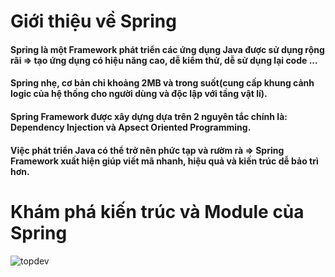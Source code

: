 # Giới thiệu về Spring
#### Spring là một Framework phát triển các ứng dụng Java được sử dụng rộng rãi => tạo ứng dụng có hiệu năng cao, dễ kiểm thử, dễ sử dụng lại code ...
#### Spring nhẹ, cơ bản chỉ khoảng 2MB và trong suốt(cung cấp khung cảnh logic của hệ thống cho người dùng và độc lập với tầng vật lí).
#### Spring Framework được xây dựng dựa trên 2 nguyên tắc chính là: **Dependency Injection** và **Apsect Oriented Programming**.
#### Việc phát triển Java có thể trở nên phức tạp và rườm rà => Spring Framework xuất hiện giúp viết mã nhanh, hiệu quả và kiến trúc dễ bảo trì hơn.

# Khám phá kiến trúc và Module của Spring
![topdev](https://www.google.com/url?sa=i&url=https%3A%2F%2Fdocs.spring.io%2Fspring-framework%2Fdocs%2F4.3.x%2Fspring-framework-reference%2Fhtml%2Foverview.html&psig=AOvVaw3C_Qv7WRoLo1FYCvw6Yndv&ust=1709691198237000&source=images&cd=vfe&opi=89978449&ved=0CBIQjRxqFwoTCLjTzJWG3IQDFQAAAAAdAAAAABAK)